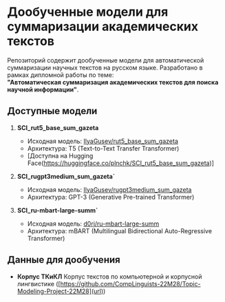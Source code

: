 # Дообученные модели для суммаризации академических текстов

Репозиторий содержит дообученные модели для автоматической суммаризации научных текстов на русском языке. Разработано в рамках дипломной работы по теме:  
**"Автоматическая суммаризация академических текстов для поиска научной информации"**.

## Доступные модели

1. **SCI_rut5_base_sum_gazeta**  
   - Исходная модель: [IlyaGusev/rut5_base_sum_gazeta](https://huggingface.co/IlyaGusev/rut5_base_sum_gazeta)
   - Архитектура: T5 (Text-to-Text Transfer Transformer)
   - [Доступна на Hugging Face(https://huggingface.co/plnchk/SCI_rut5_base_sum_gazeta)]

2. **SCI_rugpt3medium_sum_gazeta`**  
   - Исходная модель: [IlyaGusev/rugpt3medium_sum_gazeta](https://huggingface.co/IlyaGusev/rugpt3medium_sum_gazeta)
   - Архитектура: GPT-3 (Generative Pre-trained Transformer)

3. **SCI_ru-mbart-large-summ`**  
   - Исходная модель: [d0rj/ru-mbart-large-summ](https://huggingface.co/d0rj/ru-mbart-large-summ)
   - Архитектура: mBART (Multilingual Bidirectional Auto-Regressive Transformer)

## Данные для дообучения
- **Корпус ТКиКЛ** Корпус текстов по компьютерной и корпусной лингвистике ([https://github.com/CompLinguists-22M28/Topic-Modeling-Project-22M28](url))
